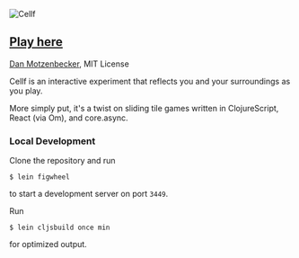 ![Cellf](https://oxism.com/cellf/img/cellf.svg)
## [Play here](https://oxism.com/cellf)
[Dan Motzenbecker](https://oxism.com), MIT License

Cellf is an interactive experiment that reflects you and your surroundings as you play.

More simply put, it's a twist on sliding tile games written in ClojureScript,
React (via Om), and core.async.


### Local Development

Clone the repository and run
```
$ lein figwheel
```
to start a development server on port `3449`.


Run
```
$ lein cljsbuild once min
```
for optimized output.
